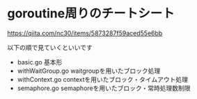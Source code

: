 # goroutine周りのチートシート

https://qiita.com/nc30/items/5873287f59aced55e6bb


以下の順で見ていくといいです

- basic.go         基本形
- withWaitGroup.go waitgroupを用いたブロック処理
- withContext.go   contextを用いたブロック・タイムアウト処理
- semaphore.go     semaphoreを用いたブロック・常時処理数制限
